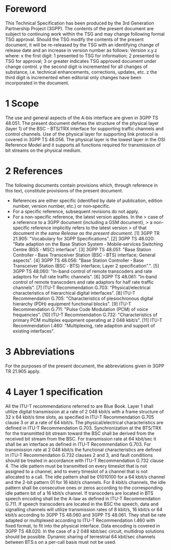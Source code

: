 # Foreword
This Technical Specification has been produced by the 3rd Generation
Partnership Project (3GPP).
The contents of the present document are subject to continuing work within the
TSG and may change following formal TSG approval. Should the TSG modify the
contents of the present document, it will be re-released by the TSG with an
identifying change of release date and an increase in version number as
follows:
Version x.y.z
where:
x the first digit:
1 presented to TSG for information;
2 presented to TSG for approval;
3 or greater indicates TSG approved document under change control.
y the second digit is incremented for all changes of substance, i.e. technical
enhancements, corrections, updates, etc.
z the third digit is incremented when editorial only changes have been
incorporated in the document.
# 1 Scope
The use and general aspects of the A-bis interface are given in 3GPP TS
48.051.
The present document defines the structure of the physical layer (layer 1) of
the BSC - BTS/TRX interface for supporting traffic channels and control
channels. Use of the physical layer for supporting link protocol is covered in
3GPP TS 48.056.
The physical layer is the lowest layer in the OSI Reference Model and it
supports all functions required for transmission of bit streams on the
physical medium.
# 2 References
The following documents contain provisions which, through reference in this
text, constitute provisions of the present document.
  * References are either specific (identified by date of publication, edition number, version number, etc.) or non‑specific.
  * For a specific reference, subsequent revisions do not apply.
  * For a non-specific reference, the latest version applies. In the > case of a reference to a 3GPP document (including a GSM document), > a non-specific reference implicitly refers to the latest version > of that document _in the same Release as the present document_.
[1] 3GPP TR 21.905: \"Vocabulary for 3GPP Specifications\".
[2] 3GPP TS 48.020: \"Rate adaption on the Base Station System ‑
Mobile‑services Switching Centre (BSS ‑ MSC) interface\".
[3] 3GPP TS 48.051: \"Base Station Controller ‑ Base Transceiver Station (BSC
‑ BTS) interface; General aspects\".
[4] 3GPP TS 48.056: \"Base Station Controller ‑ Base Transceiver Station (BSC
‑ BTS) interface; Layer 2 specification\".\".
[5] 3GPP TS 48.060: \"In-band control of remote transcoders and rate adaptors
for full rate traffic channels\".
[6] 3GPP TS 48.061: \"In-band control of remote transcoders and rate adaptors
for half rate traffic channels\".
[7] ITU-T Recommendation G.703: \"Physical/electrical characteristics of
hierarchical digital interfaces\".
[8] ITU-T Recommendation G.705: \"Characteristics of plesiochronous digital
hierarchy (PDH) equipment functional blocks\".
[9] ITU-T Recommendation G.711: \"Pulse Code Modulation (PCM) of voice
frequencies\".
[10] ITU-T Recommendation G.732: \"Characteristics of primary PCM multiplex
equipment operating at 2 048 kbit/s\".
[11] ITU-T Recommendation I.460: \"Multiplexing, rate adaption and support of
existing interfaces\".
# 3 Abbreviations
For the purposes of the present document, the abbreviations given in 3GPP TR
21.905 apply.
# 4 Layer 1 specification
All the ITU-T recommendations referred to are Blue Book.
Layer 1 shall utilize digital transmission at a rate of 2 048 kbit/s with a
frame structure of 32 x 64 kbit/s time slots, as specified in ITU-T
Recommendation G.705 clause 3 or at a rate of 64 kbit/s.
The physical/electrical characteristics are defined in ITU-T Recommendation
G.703.
Synchronization at the BTS/TRX for the transmitted bit stream toward the BSC
shall be derived from the received bit stream from the BSC.
For transmission rate at 64 kbit/sec it shall be an interface as defined in
ITU-T Recommendation G.703.
For transmission rate at 2 048 kbit/s the functional characteristics are
defined in ITU-T Recommendation G.732 clauses 2 and 3, and fault conditions
should be treated in accordance with ITU-T Recommendation G.732 clause 4.
The idle pattern must be transmitted on every timeslot that is not assigned to
a channel, and to every timeslot of a channel that is not allocated to a call.
The idle pattern shall be 01010100 for a 64 kbit/s channel and the 2-bit
pattern 01 for 16 kbit/s channels. For 8 kbit/s channels, the idle pattern
shall be consecutive ones or zeros according to the corresponding idle pattern
bit of a 16 kbit/s channel.
If transcoders are located in BTS speech encoding shall be the A-law as
defined in ITU-T Recommendation G.711.
If speech transcoders are located in the BSC the speech, data and signalling
channels will utilize transmission rates of 8 kbit/s, 16 kbit/s or 64 kbit/s
according to 3GPP TS 48.060 and 3GPP TS 48.061. They shall be rate adapted or
multiplexed according to ITU-T Recommendation I.460 with fixed format, to fit
into the physical interface.
Data encoding is covered in 3GPP TS 48.020.
In the case of a 2 048 kbit/sec circuit, multidrop solutions should be
possible. Dynamic sharing of terrestrial 64 kbit/sec channels between BTS:s on
a per-call basis must not be used.
#